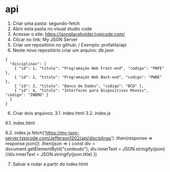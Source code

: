 # api
1. Criar uma pasta: segundo-fetch
2. Abrir esta pasta no visual studio code
3. Acessar o site:  https://jsonplaceholder.typicode.com/
4. Clicar no link: My JSON Server
5. Criar um repositório no github: <your-username>/<your-repo>
                   Exemplo: profatila/api
7. Neste novo repositório criar um arquivo: db.json
```
{
  "disciplinas": [
    { "id": 1, "titulo": "Programação Web Front-end", "codigo": "PWFE" },
    { "id": 2, "titulo": "Programação Web Back-end", "codigo": "PWBE" },
    { "id": 3, "titulo": "Banco de Dados", "codigo": "BCD" },
    { "id": 4, "titulo": "Interfaces para Dispositivos Móveis", "codigo": "INDMO" }
  ]
}
```
6. Criar dois arquivos:
   3.1. index.html
   3.2. index.js

6.1. index.html
<!DOCTYPE html>
<html lang="pt-br">
<head>
    <meta charset="UTF-8">
    <meta http-equiv="X-UA-Compatible" content="IE=edge">
    <meta namedisciplinas="viewport" content="width=device-width, initial-scale=1.0">
    <title>Minha API</title>
</head>
<body>
    <div id="conteudo"></div>
    <script src="index.js"></script>   
</body>
</html>

6.2. index.js
fetch('https://my-json-server.typicode.com/Jefferson1202/api/disciplinas')
  .then(response => response.json())
  .then(json => {
    const div = document.getElementById("conteudo");
    div.innerText = JSON.stringify(json)
    //div.innerText = JSON.stringify(json.title)
  })

7. Salvar e rodar a partir do index.html
